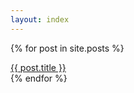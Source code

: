 ```yaml
---
layout: index
---
```

{% for post in site.posts %}
<div>
<a href="{{ post.url }}">{{ post.title }}</a>
</div>
{% endfor %}
